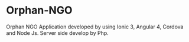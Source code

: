 # Orphan-NGO
Orphan NGO Application developed by using Ionic 3, Angular 4, Cordova and Node Js. Server side develop by Php.
